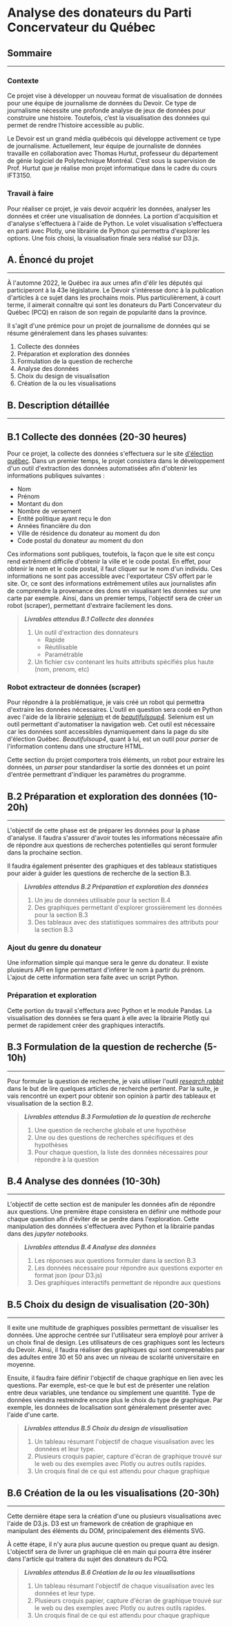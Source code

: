 # Analyse des donateurs du Parti Concervateur du Québec

##  Sommaire
---

### Contexte
Ce projet vise à développer un nouveau format de visualisation de données pour une équipe de journalisme de données du Devoir. Ce type de journalisme nécessite une profonde analyse de jeux de données pour construire une histoire. Toutefois, c’est la visualisation des données qui permet de rendre l’histoire accessible au public.

Le Devoir est un grand média québécois qui développe activement ce type de journalisme. Actuellement, leur équipe de journaliste de données travaille en collaboration avec Thomas Hurtut, professeur du département de génie logiciel de Polytechnique Montréal. C’est sous la supervision de Prof. Hurtut que je réalise mon projet informatique dans le cadre du cours IFT3150.

### Travail à faire
Pour réaliser ce projet, je vais devoir acquérir les données, analyser les données et créer une visualisation de données. La portion d'acquisition et d'analyse s'effectuera à l'aide de Python. Le volet visualisation s'effectuera en parti avec Plotly, une librairie de Python qui permettra d'explorer les options. Une fois choisi, la visualisation finale sera réalisé sur D3.js.

## A. Énoncé du projet
---

À l'automne 2022, le Québec ira aux urnes afin d'élir les députés qui participeront à la 43e législature. Le Devoir s'intéresse donc à la publication d'articles à ce sujet dans les prochains mois. Plus particulièrement, à court terme, il aimerait connaître qui sont les donateurs du Parti Concervateur du Québec (PCQ) en raison de son regain de popularité dans la province. 

Il s'agit d'une prémice pour un projet de journalisme de données qui se résume généralement dans les phases suivantes:

1) Collecte des données
2) Préparation et exploration des données
3) Formulation de la question de recherche
4) Analyse des données
5) Choix du design de visualisation
6) Création de la ou les visualisations

## B. Description détaillée
---

## B.1 Collecte des données (20-30 heures)

Pour ce projet, la collecte des données s'effectuera sur le site [d'élection québec](https://www.electionsquebec.qc.ca/francais/provincial/financement-et-depenses-electorales/recherche-sur-les-donateurs.php). Dans un premier temps, le projet consistera dans le développement d'un outil d'extraction des données automatisées afin d'obtenir les informations publiques suivantes :
- Nom
- Prénom
- Montant du don
- Nombre de versement
- Entité politique ayant reçu le don
- Années financière du don
- Ville de résidence du donateur au moment du don
- Code postal du donateur au moment du don

Ces informations sont publiques, toutefois, la façon que le site est conçu rend extrêment difficile d'obtenir la ville et le code postal. En effet, pour obtenir le nom et le code postal, il faut cliquer sur le nom d'un individu. Ces informations ne sont pas accessible avec l'exportateur CSV offert par le site. Or, ce sont des informations extrêmement utiles aux journalistes afin de comprendre la provenance des dons en visualisant les données sur une carte par exemple. Ainsi, dans un premier temps, l'objectif sera de créer un robot (scraper), permettant d'extraire facilement les dons.

> ***Livrables attendus B.1 Collecte des données***
>  
> 1. Un outil d'extraction des donnateurs
>       + Rapide
>       + Réutilisable
>       + Paramétrable
> 2. Un fichier csv contenant les huits attributs spécifiés plus haute (nom, prenom, etc)
> 

### Robot extracteur de données (scraper)

Pour répondre à la problématique, je vais créé un robot qui permettra d'extraire les données nécessaires. L'outil en question sera codé en Python avec l'aide de la librairie [selenium](https://www.selenium.dev/documentation/) et de [*beautifulsoup4*](https://pypi.org/project/beautifulsoup4/). Selenium est un outil permettant d'automatiser la navigation web. Cet outil est nécessaire car les données sont accessibles dynamiquement dans la page du site d'élection Québec. *Beautifulsoup4*, quant à lui, est un outil pour *parser* de l'information contenu dans une structure HTML. 

Cette section du projet comportera trois éléments, un robot pour extraire les données, un *parser* pour standardiser la sortie des données et un point d'entrée permettrant d'indiquer les paramètres du programme.


## B.2 Préparation et exploration des données (10-20h)
---

L'objectif de cette phase est de préparer les données pour la phase d'analyse. Il faudra s'assurer d'avoir toutes les informations nécessaire afin de répondre aux questions de recherches potentielles qui seront formuler dans la prochaine section.

Il faudra également présenter des graphiques et des tableaux statistiques pour aider à guider les questions de recherche de la section B.3.

> ***Livrables attendus B.2 Préparation et exploration des données***
>  
> 1. Un jeu de données utilisable pour la section B.4
> 2. Des graphiques permettant d'explorer grossièrement les données pour la section B.3
> 3. Des tableaux avec des statistiques sommaires des attributs pour la section B.3 
> 

### Ajout du genre du donateur

Une information simple qui manque sera le genre du donateur. Il existe plusieurs API en ligne permettant d'inférer le nom à partir du prénom. L'ajout de cette information sera faite avec un script Python.

### Préparation et exploration

Cette portion du travail s'effectura avec Python et le module Pandas. La visualisation des données se fera quant à elle avec la librairie Plotly qui permet de rapidement créer des graphiques interactifs.


## B.3 Formulation de la question de recherche (5-10h)
---

Pour formuler la question de recherche, je vais utiliser l'outil [*research rabbit*](https://researchrabbitapp.com/) dans le but de lire quelques articles de recherche pertinent. Par la suite, je vais rencontré un expert pour obtenir son opinion à partir des tableaux et visualisation de la section B.2.

> ***Livrables attendus B.3 Formulation de la question de recherche***
>  
> 1. Une question de recherche globale et une hypothèse
> 2. Une ou des questions de recherches spécifiques et des hypothèses
> 3. Pour chaque question, la liste des données nécessaires pour répondre à la question
> 

## B.4 Analyse des données (10-30h)
---

L'objectif de cette section est de manipuler les données afin de répondre aux questions. Une première étape consistera en définir une méthode pour chaque question afin d'éviter de se perdre dans l'exploration. Cette manipulation des données s'effectuera avec Python et la librairie pandas dans des *jupyter notebooks*.

> ***Livrables attendus B.4 Analyse des données***
>  
> 1. Les réponses aux questions formuler dans la section B.3
> 2. Les données nécessaire pour répondre aux questions exporter en format json (pour D3.js)
> 3. Des graphiques interactifs permettant de répondre aux questions
> 

## B.5 Choix du design de visualisation (20-30h)
---

Il exite une multitude de graphiques possibles permettant de visualiser les données. Une approche centrée sur l'utilisateur sera employé pour arriver à un choix final de design. Les utilisateurs de ces graphiques sont les lecteurs du Devoir. Ainsi, il faudra réaliser des graphiques qui sont comprenables par des adultes entre 30 et 50 ans avec un niveau de scolarité universitaire en moyenne. 

Ensuite, il faudra faire définir l'objectif de chaque graphique en lien avec les questions. Par exemple, est-ce que le but est de présenter une relation entre deux variables, une tendance ou simplement une quantité. Type de données viendra restreindre encore plus le choix du type de graphique. Par exemple, les données de localisation sont généralement présenter avec l'aide d'une carte.

> ***Livrables attendus B.5 Choix du design de visualisation***
>  
> 1. Un tableau résumant l'objectif de chaque visualisation avec les données et leur type.
> 2. Plusieurs croquis papier, capture d'écran de graphique trouvé sur le web ou des exemples avec Plotly ou autres outils rapides.
> 3. Un croquis final de ce qui est attendu pour chaque graphique
> 

## B.6 Création de la ou les visualisations (20-30h)
---

Cette dernière étape sera la création d'une ou plusieurs visualisations avec l'aide de D3.js. D3 est un framework de création de graphique en manipulant des éléments du DOM, principalement des éléments SVG. 

À cette étape, il n'y aura plus aucune question ou preque quant au design. L'objectif sera de livrer un graphique clé en main qui pourra être insérer dans l'article qui traitera du sujet des donateurs du PCQ.

> ***Livrables attendus B.6 Création de la ou les visualisations***
>  
> 1. Un tableau résumant l'objectif de chaque visualisation avec les données et leur type.
> 2. Plusieurs croquis papier, capture d'écran de graphique trouvé sur le web ou des exemples avec Plotly ou autres outils rapides.
> 3. Un croquis final de ce qui est attendu pour chaque graphique
> 

